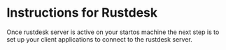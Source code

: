 # Instructions for Rustdesk

Once rustdesk server is active on your startos machine the next step is to set up your client applications to connect to the rustdesk server.


